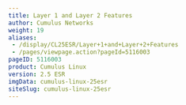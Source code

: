 ```yaml
---
title: Layer 1 and Layer 2 Features
author: Cumulus Networks
weight: 19
aliases:
 - /display/CL25ESR/Layer+1+and+Layer+2+Features
 - /pages/viewpage.action?pageId=5116003
pageID: 5116003
product: Cumulus Linux
version: 2.5 ESR
imgData: cumulus-linux-25esr
siteSlug: cumulus-linux-25esr
---
```


